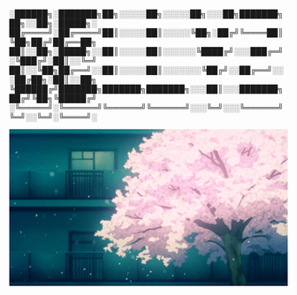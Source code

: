 
░██████╗░███████╗██╗░░░░░██╗░░░░░██╗░░░██╗███████╗██╗░░██╗░█████╗░
██╔════╝░██╔════╝██║░░░░░██║░░░░░╚██╗░██╔╝╚════██║╚██╗██╔╝██╔══██╗
██║░░██╗░█████╗░░██║░░░░░██║░░░░░░╚████╔╝░░░███╔═╝░╚███╔╝░██║░░╚═╝
██║░░╚██╗██╔══╝░░██║░░░░░██║░░░░░░░╚██╔╝░░██╔══╝░░░██╔██╗░██║░░██╗
╚██████╔╝███████╗███████╗███████╗░░░██║░░░███████╗██╔╝╚██╗╚█████╔╝
░╚═════╝░╚══════╝╚══════╝╚══════╝░░░╚═╝░░░╚══════╝╚═╝░░╚═╝░╚════╝░



<img src="https://github.com/gellyzxc/gellyzxc/raw/main/nature.gif" width="765px"/>
